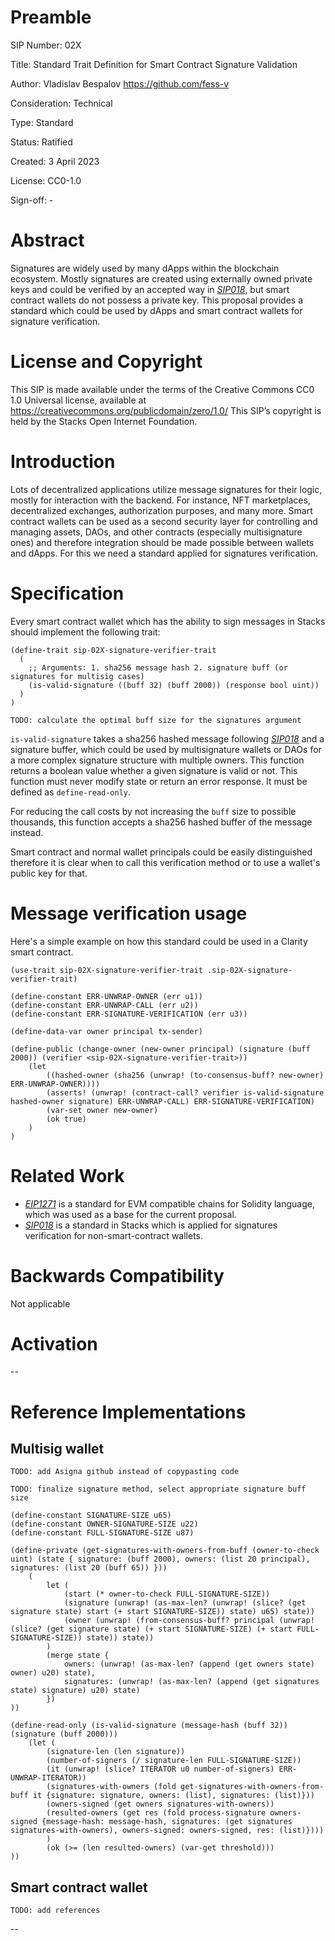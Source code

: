 # Preamble

SIP Number: 02X

Title: Standard Trait Definition for Smart Contract Signature Validation

Author: Vladislav Bespalov <https://github.com/fess-v>

Consideration: Technical

Type: Standard

Status: Ratified

Created: 3 April 2023

License: CC0-1.0

Sign-off: -

# Abstract

Signatures are widely used by many dApps within the blockchain ecosystem.
Mostly signatures are created using externally owned private keys and could be verified by an accepted way in
_[SIP018](https://github.com/stacksgov/sips/blob/main/sips/sip-018/sip-018-signed-structured-data.md)_, but smart contract wallets do not possess a private key.
This proposal provides a standard which could be used by dApps and smart contract wallets for signature verification.


# License and Copyright

This SIP is made available under the terms of the Creative Commons CC0 1.0 Universal license, available at https://creativecommons.org/publicdomain/zero/1.0/
This SIP’s copyright is held by the Stacks Open Internet Foundation.

# Introduction

Lots of decentralized applications utilize message signatures for their logic, mostly for interaction with the backend. For instance, NFT marketplaces, decentralized exchanges, authorization purposes, and many more. Smart contract wallets can be used as a second security layer for controlling and managing assets, DAOs, and other contracts (especially multisignature ones) and therefore integration should be made possible between wallets and dApps. For this we need a standard applied for signatures verification.



# Specification

Every smart contract wallet which has the ability to sign messages in Stacks should implement the following trait:

```
(define-trait sip-02X-signature-verifier-trait
  (
    ;; Arguments: 1. sha256 message hash 2. signature buff (or signatures for multisig cases)
    (is-valid-signature ((buff 32) (buff 2000)) (response bool uint))
  )
)
```
`TODO: calculate the optimal buff size for the signatures argument`

`is-valid-signature` takes a sha256 hashed message following _[SIP018](https://github.com/stacksgov/sips/blob/main/sips/sip-018/sip-018-signed-structured-data.md)_ and a signature buffer, which could be used by multisignature wallets or DAOs for a more complex signature structure with multiple owners.
This function returns a boolean value whether a given signature is valid or not. 
This function must never modify state or return an error response. It must be defined as `define-read-only`.

For reducing the call costs by not increasing the `buff` size to possible thousands, this function accepts a sha256 hashed buffer of the message instead.

Smart contract and normal wallet principals could be easily distinguished therefore it is clear when to call this verification method or to use a wallet's public key for that. 

# Message verification usage

Here's a simple example on how this standard could be used in a Clarity smart contract.

```
(use-trait sip-02X-signature-verifier-trait .sip-02X-signature-verifier-trait)

(define-constant ERR-UNWRAP-OWNER (err u1))
(define-constant ERR-UNWRAP-CALL (err u2))
(define-constant ERR-SIGNATURE-VERIFICATION (err u3))

(define-data-var owner principal tx-sender)

(define-public (change-owner (new-owner principal) (signature (buff 2000)) (verifier <sip-02X-signature-verifier-trait>))
    (let 
        ((hashed-owner (sha256 (unwrap! (to-consensus-buff? new-owner) ERR-UNWRAP-OWNER))))
        (asserts! (unwrap! (contract-call? verifier is-valid-signature hashed-owner signature) ERR-UNWRAP-CALL) ERR-SIGNATURE-VERIFICATION)
        (var-set owner new-owner)
        (ok true)
    )
)
```


# Related Work

- _[EIP1271](https://eips.ethereum.org/EIPS/eip-1271)_ is a standard for EVM compatible chains for Solidity language, which was used as a base for the current proposal.
- _[SIP018](https://github.com/stacksgov/sips/blob/main/sips/sip-018/sip-018-signed-structured-data.md)_  is a standard in Stacks which is applied for signatures verification for non-smart-contract wallets.

# Backwards Compatibility

Not applicable

# Activation

--

# Reference Implementations

## Multisig wallet

`TODO: add Asigna github instead of copypasting code`

`TODO: finalize signature method, select appropriate signature buff size`

```
(define-constant SIGNATURE-SIZE u65)
(define-constant OWNER-SIGNATURE-SIZE u22)
(define-constant FULL-SIGNATURE-SIZE u87)

(define-private (get-signatures-with-owners-from-buff (owner-to-check uint) (state { signature: (buff 2000), owners: (list 20 principal), signatures: (list 20 (buff 65)) }))
    (
        let (
            (start (* owner-to-check FULL-SIGNATURE-SIZE))
            (signature (unwrap! (as-max-len? (unwrap! (slice? (get signature state) start (+ start SIGNATURE-SIZE)) state) u65) state))
            (owner (unwrap! (from-consensus-buff? principal (unwrap! (slice? (get signature state) (+ start SIGNATURE-SIZE) (+ start FULL-SIGNATURE-SIZE)) state)) state))
        )
        (merge state {
            owners: (unwrap! (as-max-len? (append (get owners state) owner) u20) state),
            signatures: (unwrap! (as-max-len? (append (get signatures state) signature) u20) state)
        })
))

(define-read-only (is-valid-signature (message-hash (buff 32)) (signature (buff 2000))) 
    (let (
        (signature-len (len signature))
        (number-of-signers (/ signature-len FULL-SIGNATURE-SIZE))
        (it (unwrap! (slice? ITERATOR u0 number-of-signers) ERR-UNWRAP-ITERATOR))
        (signatures-with-owners (fold get-signatures-with-owners-from-buff it {signature: signature, owners: (list), signatures: (list)}))
        (owners-signed (get owners signatures-with-owners))
        (resulted-owners (get res (fold process-signature owners-signed {message-hash: message-hash, signatures: (get signatures signatures-with-owners), owners-signed: owners-signed, res: (list)})))
        )
        (ok (>= (len resulted-owners) (var-get threshold)))
))
```

## Smart contract wallet

`TODO: add references`

-- 
